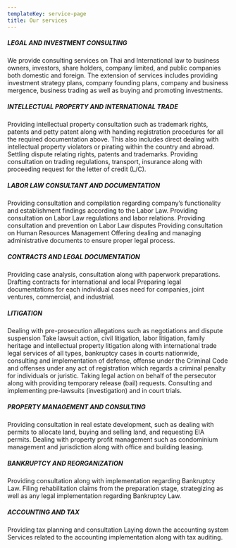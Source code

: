 ```yaml
---
templateKey: service-page
title: Our services
---
```

##### LEGAL AND INVESTMENT CONSULTING

We provide consulting services on Thai and International law to business owners, investors, share holders, company limited, and public companies both domestic and foreign. The extension of services includes providing investment strategy plans, company founding plans, company and business mergence, business trading as well as buying and promoting investments.

##### INTELLECTUAL PROPERTY AND INTERNATIONAL TRADE

Providing intellectual property consultation such as trademark rights, patents and petty patent along with handing registration procedures for all the required documentation above. This also includes direct dealing with intellectual property violators or pirating within the country and abroad. Settling dispute relating rights, patents and trademarks. Providing consultation on trading regulations, transport, insurance along with proceeding request for the letter of credit (L/C).

##### LABOR LAW CONSULTANT AND DOCUMENTATION

Providing consultation and compilation regarding company’s functionality and establishment findings according to the Labor Law. Providing consultation on Labor Law regulations and labor relations. Providing consultation and prevention on Labor Law disputes Providing consultation on Human Resources Management Offering dealing and managing administrative documents to ensure proper legal process.

##### CONTRACTS AND LEGAL DOCUMENTATION

Providing case analysis, consultation along with paperwork preparations. Drafting contracts for international and local Preparing legal documentations for each individual cases need for companies, joint ventures, commercial, and industrial.

##### LITIGATION

Dealing with pre-prosecution allegations such as negotiations and dispute suspension Take lawsuit action, civil litigation, labor litigation, family heritage and intellectual property litigation along with international trade legal services of all types, bankruptcy cases in courts nationwide, consulting and implementation of defense, offense under the Criminal Code and offenses under any act of registration which regards a criminal penalty for individuals or juristic. Taking legal action on behalf of the persecutor along with providing temporary release (bail) requests. Consulting and implementing pre-lawsuits (investigation) and in court trials.

##### PROPERTY MANAGEMENT AND CONSULTING

Providing consultation in real estate development, such as dealing with permits to allocate land, buying and selling land, and requesting EIA permits. Dealing with property profit management such as condominium management and jurisdiction along with office and building leasing.

##### BANKRUPTCY AND REORGANIZATION

Providing consultation along with implementation regarding Bankruptcy Law. Filing rehabilitation claims from the preparation stage, strategizing as well as any legal implementation regarding Bankruptcy Law.

##### ACCOUNTING AND TAX

Providing tax planning and consultation Laying down the accounting system Services related to the accounting implementation along with tax auditing.
